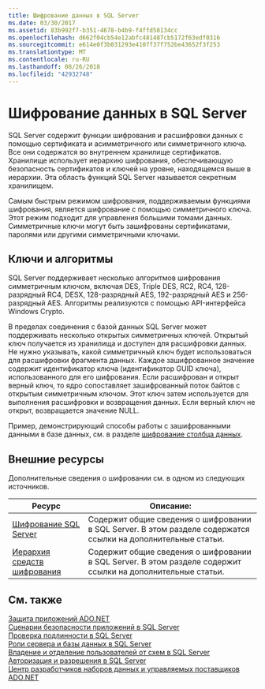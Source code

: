 ```yaml
---
title: Шифрование данных в SQL Server
ms.date: 03/30/2017
ms.assetid: 83b992f7-b351-4678-b4b9-f4ffd58134cc
ms.openlocfilehash: d662f04cb54e12abfc481487cb5172f63edf0316
ms.sourcegitcommit: e614e0f3b031293e4107f37f752be43652f3f253
ms.translationtype: MT
ms.contentlocale: ru-RU
ms.lasthandoff: 08/26/2018
ms.locfileid: "42932748"
---
```

# <a name="data-encryption-in-sql-server"></a>Шифрование данных в SQL Server
SQL Server содержит функции шифрования и расшифровки данных с помощью сертификата и асимметричного или симметричного ключа. Все они содержатся во внутреннем хранилище сертификатов. Хранилище использует иерархию шифрования, обеспечивающую безопасность сертификатов и ключей на уровне, находящемся выше в иерархии. Эта область функций SQL Server называется секретным хранилищем.  
  
 Самым быстрым режимом шифрования, поддерживаемым функциями шифрования, является шифрование с помощью симметричного ключа. Этот режим подходит для управления большими томами данных. Симметричные ключи могут быть зашифрованы сертификатами, паролями или другими симметричными ключами.  
  
## <a name="keys-and-algorithms"></a>Ключи и алгоритмы  
 SQL Server поддерживает несколько алгоритмов шифрования симметричным ключом, включая DES, Triple DES, RC2, RC4, 128-разрядный RC4, DESX, 128-разрядный AES, 192-разрядный AES и 256-разрядный AES. Алгоритмы реализуются с помощью API-интерфейса Windows Crypto.  
  
 В пределах соединения с базой данных SQL Server может поддерживать несколько открытых симметричных ключей. Открытый ключ получается из хранилища и доступен для расшифровки данных. Не нужно указывать, какой симметричный ключ будет использоваться для расшифровки фрагмента данных. Каждое зашифрованное значение содержит идентификатор ключа (идентификатор GUID ключа), использованного для его шифрования. Если расшифрован и открыт верный ключ, то ядро сопоставляет зашифрованный поток байтов с открытым симметричным ключом. Этот ключ затем используется для выполнения расшифровки и возвращения данных. Если верный ключ не открыт, возвращается значение NULL.  
  
 Пример, демонстрирующий способы работы с зашифрованными данными в базе данных, см. в разделе [шифрование столбца данных](/sql/relational-databases/security/encryption/encrypt-a-column-of-data).
  
## <a name="external-resources"></a>Внешние ресурсы  
 Дополнительные сведения о шифровании см. в одном из следующих источников.  
  
|Ресурс|Описание:|  
|-|-|  
|[Шифрование SQL Server](/sql/relational-databases/security/encryption/sql-server-encryption)|Содержит общие сведения о шифровании в SQL Server. В этом разделе содержатся ссылки на дополнительные статьи.|  
|[Иерархия средств шифрования](/sql/relational-databases/security/encryption/encryption-hierarchy)|Содержит общие сведения о шифровании в SQL Server. В этом разделе содержит ссылки на дополнительные статьи.|  
  
## <a name="see-also"></a>См. также  
 [Защита приложений ADO.NET](../../../../../docs/framework/data/adonet/securing-ado-net-applications.md)  
 [Сценарии безопасности приложений в SQL Server](../../../../../docs/framework/data/adonet/sql/application-security-scenarios-in-sql-server.md)  
 [Проверка подлинности в SQL Server](../../../../../docs/framework/data/adonet/sql/authentication-in-sql-server.md)  
 [Роли сервера и базы данных в SQL Server](../../../../../docs/framework/data/adonet/sql/server-and-database-roles-in-sql-server.md)  
 [Владение и отделение пользователей от схем в SQL Server](../../../../../docs/framework/data/adonet/sql/ownership-and-user-schema-separation-in-sql-server.md)  
 [Авторизация и разрешения в SQL Server](../../../../../docs/framework/data/adonet/sql/authorization-and-permissions-in-sql-server.md)  
 [Центр разработчиков наборов данных и управляемых поставщиков ADO.NET](http://go.microsoft.com/fwlink/?LinkId=217917)
